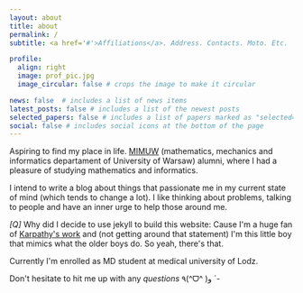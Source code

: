 ```yaml
---
layout: about
title: about
permalink: /
subtitle: <a href='#'>Affiliations</a>. Address. Contacts. Moto. Etc.

profile:
  align: right
  image: prof_pic.jpg
  image_circular: false # crops the image to make it circular

news: false  # includes a list of news items
latest_posts: false # includes a list of the newest posts
selected_papers: false # includes a list of papers marked as "selected={true}"
social: false # includes social icons at the bottom of the page
---
```


Aspiring to find my place in life. [MIMUW](https://www.mimuw.edu.pl) (mathematics, mechanics and informatics departament of University of Warsaw) alumni, where I had a pleasure of studying mathematics and informatics.

I intend to write a blog about things that passionate me in my current state of mind (which tends to change a lot). I like thinking about problems, talking to people and have an inner urge to help those around me.

*[Q]* Why did I decide to use jekyll to build this website: Cause I'm a huge fan of [Karpathy's work](http://karpathy.github.io/2014/07/01/switching-to-jekyll/) and (not getting around that statement) I'm this little boy that mimics what the older boys do. So yeah, there's that.

Currently I'm enrolled as MD student at medical university of Lodz.

Don't hesitate to hit me up with any *questions* ٩(^ᗜ^ )و ´-